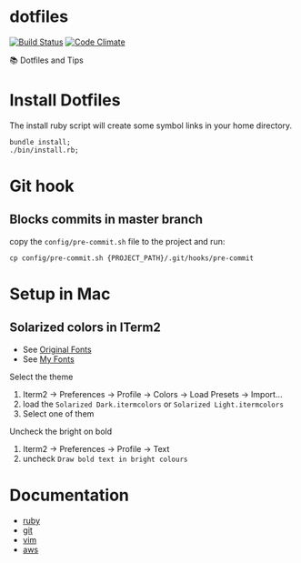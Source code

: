 # dotfiles
[![Build Status](https://travis-ci.org/vnegrisolo/dotfiles.svg)](https://travis-ci.org/vnegrisolo/dotfiles)
[![Code Climate](https://codeclimate.com/github/vnegrisolo/dotfiles/badges/gpa.svg)](https://codeclimate.com/github/vnegrisolo/dotfiles)

:books: Dotfiles and Tips

# Install Dotfiles

The install ruby script will create some symbol links in your home directory.
```shell
bundle install;
./bin/install.rb;
```

# Git hook

## Blocks commits in master branch

copy the `config/pre-commit.sh` file to the project and run:

```shell
cp config/pre-commit.sh {PROJECT_PATH}/.git/hooks/pre-commit
```

# Setup in Mac

## Solarized colors in ITerm2
* See [Original Fonts](https://github.com/altercation/solarized/tree/master/iterm2-colors-solarized)
* See [My Fonts](https://github.com/vnegrisolo/dotfiles/tree/master/iterm2)

Select the theme

1. Iterm2 -> Preferences -> Profile -> Colors -> Load Presets -> Import...
2. load the `Solarized Dark.itermcolors` or `Solarized Light.itermcolors`
3. Select one of them

Uncheck the bright on bold

1. Iterm2 -> Preferences -> Profile -> Text
2. uncheck `Draw bold text in bright colours`

# Documentation

* [ruby](https://github.com/vnegrisolo/dotfiles/tree/master/docs/ruby.md)
* [git](https://github.com/vnegrisolo/dotfiles/tree/master/docs/git.md)
* [vim](https://github.com/vnegrisolo/dotfiles/tree/master/docs/vim.md)
* [aws](https://github.com/vnegrisolo/dotfiles/tree/master/docs/aws.md)
